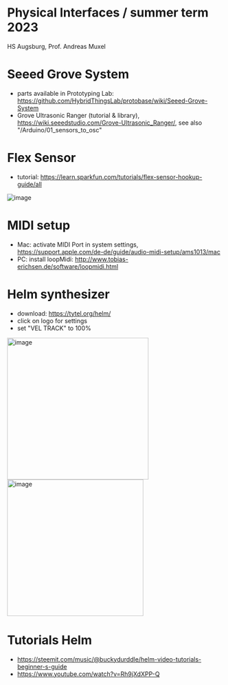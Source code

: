 # Physical Interfaces / summer term 2023
HS Augsburg, Prof. Andreas Muxel 

# Seeed Grove System
* parts available in Prototyping Lab: https://github.com/HybridThingsLab/protobase/wiki/Seeed-Grove-System 
* Grove Ultrasonic Ranger (tutorial & library), https://wiki.seeedstudio.com/Grove-Ultrasonic_Ranger/, see also "/Arduino/01_sensors_to_osc"

# Flex Sensor
* tutorial: https://learn.sparkfun.com/tutorials/flex-sensor-hookup-guide/all

![image](https://user-images.githubusercontent.com/36045885/233471075-5a0176bb-7b0a-4f00-b9f6-65b112808a23.png)

# MIDI setup
* Mac: activate MIDI Port in system settings, https://support.apple.com/de-de/guide/audio-midi-setup/ams1013/mac 
* PC: install loopMidi: http://www.tobias-erichsen.de/software/loopmidi.html 

# Helm  synthesizer 
* download: https://tytel.org/helm/
* click on logo for settings
* set "VEL TRACK" to 100% 

<img width="329" alt="image" src="https://user-images.githubusercontent.com/36045885/233443943-9adf69aa-22de-45bf-a8b2-3b7f00bbc60e.png">
<br>
<img width="317" alt="image" src="https://user-images.githubusercontent.com/36045885/233444014-e31a2e09-8edb-4c3d-8833-3b683cb04cf4.png">

# Tutorials Helm
* https://steemit.com/music/@buckydurddle/helm-video-tutorials-beginner-s-guide
* https://www.youtube.com/watch?v=Rh9jXdXPP-Q
